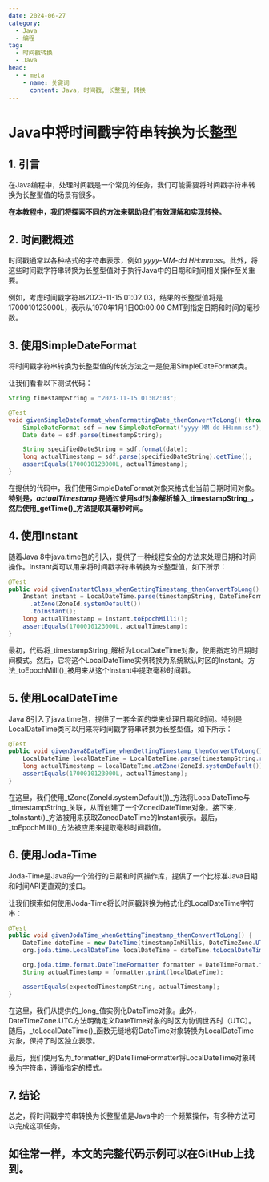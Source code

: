 ```yaml
---
date: 2024-06-27
category:
  - Java
  - 编程
tag:
  - 时间戳转换
  - Java
head:
  - - meta
    - name: 关键词
      content: Java, 时间戳, 长整型, 转换
---
```


# Java中将时间戳字符串转换为长整型

## 1. 引言

在Java编程中，处理时间戳是一个常见的任务，我们可能需要将时间戳字符串转换为长整型值的场景有很多。

**在本教程中，我们将探索不同的方法来帮助我们有效理解和实现转换。**

## 2. 时间戳概述

时间戳通常以各种格式的字符串表示，例如 _yyyy-MM-dd HH:mm:ss_。此外，将这些时间戳字符串转换为长整型值对于执行Java中的日期和时间相关操作至关重要。

例如，考虑时间戳字符串2023-11-15 01:02:03，结果的长整型值将是1700010123000L，表示从1970年1月1日00:00:00 GMT到指定日期和时间的毫秒数。

## 3. 使用SimpleDateFormat

将时间戳字符串转换为长整型值的传统方法之一是使用SimpleDateFormat类。

让我们看看以下测试代码：

```java
String timestampString = "2023-11-15 01:02:03";
```

```java
@Test
void givenSimpleDateFormat_whenFormattingDate_thenConvertToLong() throws ParseException {
    SimpleDateFormat sdf = new SimpleDateFormat("yyyy-MM-dd HH:mm:ss");
    Date date = sdf.parse(timestampString);

    String specifiedDateString = sdf.format(date);
    long actualTimestamp = sdf.parse(specifiedDateString).getTime();
    assertEquals(1700010123000L, actualTimestamp);
}
```

在提供的代码中，我们使用SimpleDateFormat对象来格式化当前日期时间对象。**特别是，_actualTimestamp_ 是通过使用sdf对象解析输入_timestampString_，然后使用_getTime()_方法提取其毫秒时间。**

## 4. 使用Instant

随着Java 8中java.time包的引入，提供了一种线程安全的方法来处理日期和时间操作。Instant类可以用来将时间戳字符串转换为长整型值，如下所示：

```java
@Test
public void givenInstantClass_whenGettingTimestamp_thenConvertToLong() {
    Instant instant = LocalDateTime.parse(timestampString, DateTimeFormatter.ofPattern("yyyy-MM-dd HH:mm:ss"))
      .atZone(ZoneId.systemDefault())
      .toInstant();
    long actualTimestamp = instant.toEpochMilli();
    assertEquals(1700010123000L, actualTimestamp);
}
```

最初，代码将_timestampString_解析为LocalDateTime对象，使用指定的日期时间模式。然后，它将这个LocalDateTime实例转换为系统默认时区的Instant。方法_toEpochMilli()_被用来从这个Instant中提取毫秒时间戳。

## 5. 使用LocalDateTime

Java 8引入了java.time包，提供了一套全面的类来处理日期和时间。特别是LocalDateTime类可以用来将时间戳字符串转换为长整型值，如下所示：

```java
@Test
public void givenJava8DateTime_whenGettingTimestamp_thenConvertToLong() {
    LocalDateTime localDateTime = LocalDateTime.parse(timestampString.replace(" ", "T"));
    long actualTimestamp = localDateTime.atZone(ZoneId.systemDefault()).toInstant().toEpochMilli();
    assertEquals(1700010123000L, actualTimestamp);
}
```

在这里，我们使用_tZonе(ZonеId.systеmDеfault())_方法将LocalDateTime与_timestampString_关联，从而创建了一个ZonedDateTime对象。接下来，_toInstant()_方法被用来获取ZonedDateTime的Instant表示。最后，_toEpochMilli()_方法被应用来提取毫秒时间戳值。

## 6. 使用Joda-Time

Joda-Time是Java的一个流行的日期和时间操作库，提供了一个比标准Java日期和时间API更直观的接口。

让我们探索如何使用Joda-Time将长时间戳转换为格式化的LocalDateTime字符串：

```java
@Test
public void givenJodaTime_whenGettingTimestamp_thenConvertToLong() {
    DateTime dateTime = new DateTime(timestampInMillis, DateTimeZone.UTC);
    org.joda.time.LocalDateTime localDateTime = dateTime.toLocalDateTime();

    org.joda.time.format.DateTimeFormatter formatter = DateTimeFormat.forPattern("yyyy-MM-dd HH:mm:ss");
    String actualTimestamp = formatter.print(localDateTime);

    assertEquals(expectedTimestampString, actualTimestamp);
}
```

在这里，我们从提供的_long_值实例化DateTime对象。此外，DateTimeZone.UTC方法明确定义DateTime对象的时区为协调世界时（UTC）。随后，_toLocalDateTime()_函数无缝地将DateTime对象转换为LocalDateTime对象，保持了时区独立表示。

最后，我们使用名为_formatter_的DateTimeFormatter将LocalDateTime对象转换为字符串，遵循指定的模式。

## 7. 结论

总之，将时间戳字符串转换为长整型值是Java中的一个频繁操作，有多种方法可以完成这项任务。

如往常一样，本文的完整代码示例可以在GitHub上找到。
------